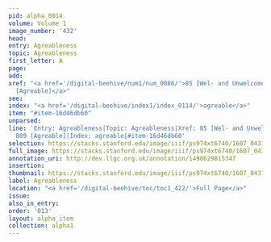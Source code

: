 ```yaml
---
pid: alpha_0014
volume: Volume 1
image_number: '432'
head:
entry: Agreableness
topic: Agreableness
first_letter: A
page:
add:
xref: "<a href='/digital-beehive/num1/num_0086/'>85 [Wel- and Unwelcome]</a>|<a href='/digital-beehive/num4/num_1144/'>889
  [Agreable]</a>"
see:
index: "<a href='/digital-beehive/index1/index_0114/'>agreable</a>"
item: "#item-16d46db60"
unparsed:
line: 'Entry: Agreableness|Topic: Agreableness|Xref: 85 [Wel- and Unwelcome]|Xref:
  889 [Agreable]|Index: agreable|#item-16d46db60'
selection: https://stacks.stanford.edu/image/iiif/ps974xt6740/1607_0431/661,1247,3203,403/full/0/default.jpg
full_image: https://stacks.stanford.edu/image/iiif/ps974xt6740/1607_0431/full/full/0/default.jpg
annotation_uri: http://dev.llgc.org.uk/annotation/1490629815347
insertion:
thumbnail: https://stacks.stanford.edu/image/iiif/ps974xt6740/1607_0431/661,1247,600,180/250,/0/default.jpg
label: Agreableness
location: "<a href='/digital-beehive/toc/toc1_422/'>Full Page</a>"
issue:
also_in_entry:
order: '013'
layout: alpha_item
collection: alpha1
---
```

